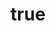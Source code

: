 ---
title: {
	'ru': '«Маленький принц»: иллюстрации',
	'en': 'The Little Prince: illustrations',
}
# dateStart: 2020
dateEnd: 2023
images: [
    'обложка.png',
    'барашки.jpg',
    'баобабы.jpg',
    'мп_и_роза.jpg',
    'мп_и_фонарщик.jpg',
    'лис_и_мп.jpg',
    'разговор_со_змеёй.jpg',
]
extra: {
	'ru': 'цифровая графика',
	'en': 'digital graphics',
}
size: '35×21 cm / 33×21 cm'
# display: false
# text: ''
---